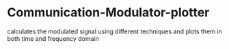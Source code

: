 # Communication-Modulator-plotter
calculates the modulated signal using different techniques and plots them in both time and frequency domain
